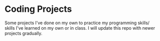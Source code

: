 # Coding Projects
Some projects I've done on my own to practice my programming skills/ skills I've learned on my own or in class.
I will update this repo with newer projects gradually. 

